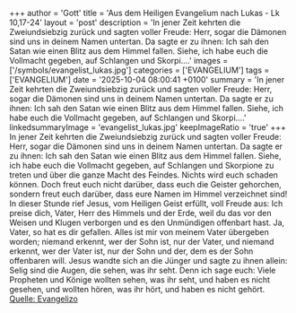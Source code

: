 +++
author = 'Gott'
title = 'Aus dem Heiligen Evangelium nach Lukas - Lk 10,17-24'
layout = 'post'
description = 'In jener Zeit kehrten die Zweiundsiebzig zurück und sagten voller Freude: Herr, sogar die Dämonen sind uns in deinem Namen untertan. Da sagte er zu ihnen: Ich sah den Satan wie einen Blitz aus dem Himmel fallen. Siehe, ich habe euch die Vollmacht gegeben, auf Schlangen und Skorpi....'
images = ['/symbols/evangelist_lukas.jpg']
categories = ['EVANGELIUM']
tags = ['EVANGELIUM']
date = '2025-10-04 08:00:41 +0100'
summary = 'In jener Zeit kehrten die Zweiundsiebzig zurück und sagten voller Freude: Herr, sogar die Dämonen sind uns in deinem Namen untertan. Da sagte er zu ihnen: Ich sah den Satan wie einen Blitz aus dem Himmel fallen. Siehe, ich habe euch die Vollmacht gegeben, auf Schlangen und Skorpi....'
linkedsummaryImage = 'evangelist_lukas.jpg'
keepImageRatio = 'true'
+++
In jener Zeit kehrten die Zweiundsiebzig zurück und sagten voller Freude: Herr, sogar die Dämonen sind uns in deinem Namen untertan.
Da sagte er zu ihnen: Ich sah den Satan wie einen Blitz aus dem Himmel fallen.
Siehe, ich habe euch die Vollmacht gegeben, auf Schlangen und Skorpione zu treten und über die ganze Macht des Feindes.<!--more--> Nichts wird euch schaden können.
Doch freut euch nicht darüber, dass euch die Geister gehorchen, sondern freut euch darüber, dass eure Namen im Himmel verzeichnet sind!
In dieser Stunde rief Jesus, vom Heiligen Geist erfüllt, voll Freude aus: Ich preise dich, Vater, Herr des Himmels und der Erde, weil du das vor den Weisen und Klugen verborgen und es den Unmündigen offenbart hast. Ja, Vater, so hat es dir gefallen.
Alles ist mir von meinem Vater übergeben worden; niemand erkennt, wer der Sohn ist, nur der Vater, und niemand erkennt, wer der Vater ist, nur der Sohn und der, dem es der Sohn offenbaren will.
Jesus wandte sich an die Jünger und sagte zu ihnen allein: Selig sind die Augen, die sehen, was ihr seht.
Denn ich sage euch: Viele Propheten und Könige wollten sehen, was ihr seht, und haben es nicht gesehen, und wollten hören, was ihr hört, und haben es nicht gehört.<br> [Quelle: Evangelizo](https://evangeliumtagfuertag.org/DE/gospel)